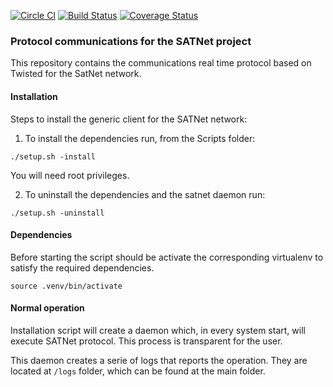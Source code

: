 [![Circle CI](https://circleci.com/gh/satnet-project/protocol.svg?style=shield)](https://circleci.com/gh/satnet-project/protocol)
[![Build Status](https://travis-ci.org/satnet-project/protocol.svg)](https://travis-ci.org/satnet-project/protocol)
[![Coverage Status](https://coveralls.io/repos/satnet-project/protocol/badge.svg?branch=jrpc_if&service=github)](https://coveralls.io/github/satnet-project/protocol?branch=jrpc_if)

<!--
[![Code Health](https://landscape.io/github/satnet-project/protocol/jrpc_if/landscape.svg?style=flat)](https://landscape.io/github/satnet-project/protocol/jrpc_if)
-->

### Protocol communications for the SATNet project

This repository contains the communications real time protocol based on Twisted for the SatNet network.

#### Installation

Steps to install the generic client for the SATNet network:

1. To install the dependencies run, from the Scripts folder:

`./setup.sh -install`

You will need root privileges.

2. To uninstall the dependencies and the satnet daemon run:

`./setup.sh -uninstall`

#### Dependencies

Before starting the script should be activate the corresponding virtualenv to satisfy the required dependencies.

```source .venv/bin/activate```

#### Normal operation

Installation script will create a daemon which, in every system start, will execute SATNet protocol. This process is transparent for the user.

This daemon creates a serie of logs that reports the operation. They are located at `/logs` folder, which can be found at the main folder.
